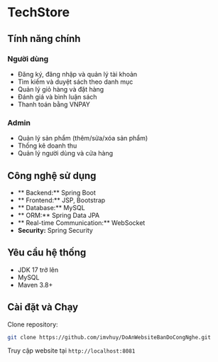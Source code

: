 # TechStore


## Tính năng chính

###  Người dùng
-  Đăng ký, đăng nhập và quản lý tài khoản
-  Tìm kiếm và duyệt sách theo danh mục
-  Quản lý giỏ hàng và đặt hàng
-  Đánh giá và bình luận sách
-  Thanh toán bằng VNPAY

###  Admin
-  Quản lý sản phẩm (thêm/sửa/xóa sản phẩm)
-  Thống kê doanh thu
-  Quản lý người dùng và cửa hàng

## Công nghệ sử dụng

- ** Backend:** Spring Boot
- ** Frontend:** JSP, Bootstrap
- ** Database:** MySQL
- ** ORM:** Spring Data JPA
- ** Real-time Communication:** WebSocket
- **Security:** Spring Security

## Yêu cầu hệ thống

-  JDK 17 trở lên
-  MySQL
-  Maven 3.8+

##  Cài đặt và Chạy

 Clone repository:
```bash
git clone https://github.com/imvhuy/DoAnWebsiteBanDoCongNghe.git
```




Truy cập website tại `http://localhost:8081`
